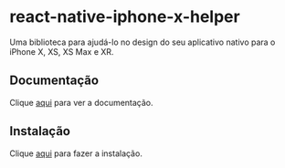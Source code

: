 # react-native-iphone-x-helper

Uma biblioteca para ajudá-lo no design do seu aplicativo nativo para o iPhone X, XS, XS Max e XR.

## Documentação

Clique [aqui](https://github.com/ptelad/react-native-iphone-x-helper#readme) para ver a documentação.

## Instalação

Clique [aqui](https://www.npmjs.com/package/react-native-iphone-x-helper) para fazer a instalação.